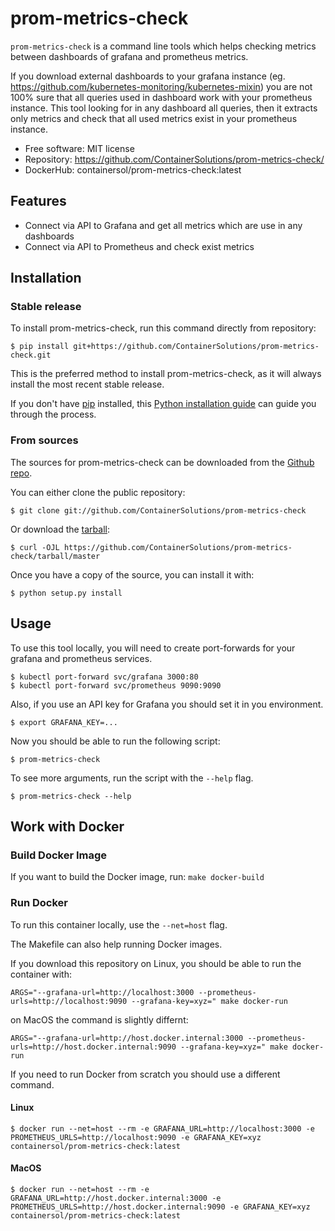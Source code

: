 # prom-metrics-check

`prom-metrics-check` is a command line tools which helps checking metrics between dashboards of grafana and prometheus metrics.

If you download external dashboards to your grafana instance (eg. https://github.com/kubernetes-monitoring/kubernetes-mixin)
you are not 100% sure that all queries used in dashboard work with your prometheus instance. This tool looking for in any
dashboard all queries, then it extracts only metrics and check that all used metrics exist in your prometheus instance.

* Free software: MIT license
* Repository: https://github.com/ContainerSolutions/prom-metrics-check/
* DockerHub: containersol/prom-metrics-check:latest

## Features

* Connect via API to Grafana and get all metrics which are use in any dashboards
* Connect via API to Prometheus and check exist metrics


## Installation

### Stable release

To install prom-metrics-check, run this command directly from repository:


    $ pip install git+https://github.com/ContainerSolutions/prom-metrics-check.git


This is the preferred method to install prom-metrics-check, as it will always install the most recent stable release.

If you don't have [pip] installed, this [Python installation guide] can guide
you through the process.

[pip]: https://pip.pypa.io
[Python installation guide]: http://docs.python-guide.org/en/latest/starting/installation/


### From sources

The sources for prom-metrics-check can be downloaded from the [Github repo].

You can either clone the public repository:


    $ git clone git://github.com/ContainerSolutions/prom-metrics-check

Or download the [tarball]:


    $ curl -OJL https://github.com/ContainerSolutions/prom-metrics-check/tarball/master

Once you have a copy of the source, you can install it with:


    $ python setup.py install

[Github repo]: https://github.com/ContainerSolutions/prom-metrics-check
[tarball]: https://github.com/ContainerSolutions/prom-metrics-check/tarball/master


## Usage

To use this tool locally, you will need to create port-forwards for your grafana and prometheus services.


    $ kubectl port-forward svc/grafana 3000:80
    $ kubectl port-forward svc/prometheus 9090:9090

Also, if you use an API key for Grafana you should set it in you environment.


    $ export GRAFANA_KEY=...

Now you should be able to run the following script:


    $ prom-metrics-check

To see more arguments, run the script with the `--help` flag.


    $ prom-metrics-check --help

## Work with Docker

### Build Docker Image

If you want to build the Docker image, run: `make docker-build`

### Run Docker

To run this container locally, use the `--net=host` flag.

The Makefile can also help running Docker images.

If you download this repository on Linux, you should be able to run the container with: 

    ARGS="--grafana-url=http://localhost:3000 --prometheus-urls=http://localhost:9090 --grafana-key=xyz=" make docker-run

on MacOS the command is slightly differnt:

    ARGS="--grafana-url=http://host.docker.internal:3000 --prometheus-urls=http://host.docker.internal:9090 --grafana-key=xyz=" make docker-run

If you need to run Docker from scratch you should use a different command.

#### Linux

    $ docker run --net=host --rm -e GRAFANA_URL=http://localhost:3000 -e PROMETHEUS_URLS=http://localhost:9090 -e GRAFANA_KEY=xyz containersol/prom-metrics-check:latest

#### MacOS

    $ docker run --net=host --rm -e GRAFANA_URL=http://host.docker.internal:3000 -e PROMETHEUS_URLS=http://host.docker.internal:9090 -e GRAFANA_KEY=xyz containersol/prom-metrics-check:latest

